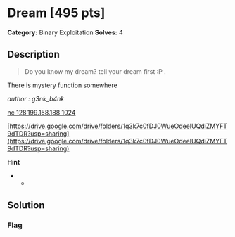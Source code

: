 # Dream [495 pts]

**Category:** Binary Exploitation
**Solves:** 4

## Description
>Do you know my dream? tell your dream first :P . 

There is mystery function somewhere

 *author : g3nk_b4nk*

[nc 128.199.158.188 1024](https://)

[https://drive.google.com/drive/folders/1q3k7c0fDJ0WueOdeeIUQdiZMYFT9dTDR?usp=sharing](https://drive.google.com/drive/folders/1q3k7c0fDJ0WueOdeeIUQdiZMYFT9dTDR?usp=sharing)

**Hint**
* -

## Solution

### Flag

